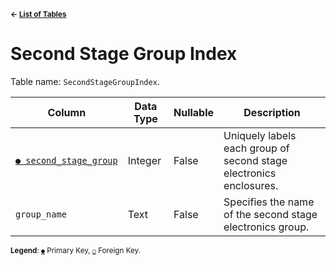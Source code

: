 <sup>**← [List of Tables](schema.md)**</sup>

# Second Stage Group Index

Table name: `SecondStageGroupIndex`.

| Column                                                | Data Type | Nullable | Description                                                        |
| ----------------------------------------------------- | --------- | -------- | ------------------------------------------------------------------ |
| [`● second_stage_group`](second_stage_group_index.md) | Integer   | False    | Uniquely labels each group of second stage electronics enclosures. |
| `group_name`                                          | Text      | False    | Specifies the name of the second stage electronics group.          |

<sup>**Legend**: [`●`](second_stage_group_index.md) Primary Key, [`○`](second_stage_group_index.md) Foreign Key.</sup>
